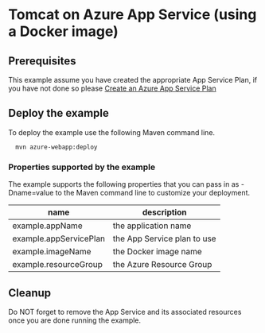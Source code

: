 
# Tomcat on Azure App Service (using a Docker image)

## Prerequisites

This example assume you have created the appropriate App Service Plan, if you
have not done so please [Create an Azure App Service Plan](../appserviceplan-create/README.md)

## Deploy the example

To deploy the example use the following Maven command line.

````shell
  mvn azure-webapp:deploy
````

### Properties supported by the example

The example supports the following properties that you can pass in as -Dname=value to the Maven command line to customize your deployment.

| name                   | description                  |
|------------------------|------------------------------|
| example.appName        | the application name         |
| example.appServicePlan | the App Service plan to use  |
| example.imageName      | the Docker image name        |
| example.resourceGroup  | the Azure Resource Group     |

## Cleanup

Do NOT forget to remove the App Service and its associated resources once you are done running the example.
